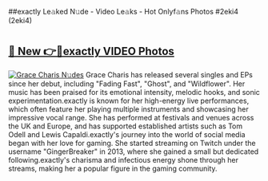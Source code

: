 ##exactly Le𝚊ked N𝚞de - Video Le𝚊ks - Hot Onlyf𝚊ns Photos #2eki4 (2eki4)

# <h2><a href="https://mediaupload.pro?title=exactly&ref=9FEB">🔗 New 👉🔴exactly VIDEO Photos</a></h2>

[![Grace Charis N𝚞des](https://i.imgur.com/rIISA9y.gif)](https://mediaupload.pro?title=exactly&ref=9FEB)
Grace Charis has released several singles and EPs since her debut, including "Fading Fast", "Ghost", and "Wildflower". Her music has been praised for its emotional intensity, melodic hooks, and sonic experimentation.exactly is known for her high-energy live performances, which often feature her playing multiple instruments and showcasing her impressive vocal range. She has performed at festivals and venues across the UK and Europe, and has supported established artists such as Tom Odell and Lewis Capaldi.exactly's journey into the world of social media began with her love for gaming. She started streaming on Twitch under the username "GingerBreaker" in 2013, where she gained a small but dedicated following.exactly's charisma and infectious energy shone through her streams, making her a popular figure in the gaming community.